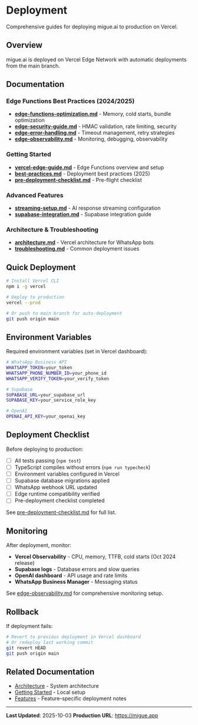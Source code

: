 # Deployment

Comprehensive guides for deploying migue.ai to production on Vercel.

## Overview

migue.ai is deployed on Vercel Edge Network with automatic deployments from the main branch.

## Documentation

### Edge Functions Best Practices (2024/2025)
- **[edge-functions-optimization.md](./edge-functions-optimization.md)** - Memory, cold starts, bundle optimization
- **[edge-security-guide.md](./edge-security-guide.md)** - HMAC validation, rate limiting, security
- **[edge-error-handling.md](./edge-error-handling.md)** - Timeout management, retry strategies
- **[edge-observability.md](./edge-observability.md)** - Monitoring, debugging, observability

### Getting Started
- **[vercel-edge-guide.md](./vercel-edge-guide.md)** - Edge Functions overview and setup
- **[best-practices.md](./best-practices.md)** - Deployment best practices (2025)
- **[pre-deployment-checklist.md](./pre-deployment-checklist.md)** - Pre-flight checklist

### Advanced Features
- **[streaming-setup.md](./streaming-setup.md)** - AI response streaming configuration
- **[supabase-integration.md](./supabase-integration.md)** - Supabase integration guide

### Architecture & Troubleshooting
- **[architecture.md](./architecture.md)** - Vercel architecture for WhatsApp bots
- **[troubleshooting.md](./troubleshooting.md)** - Common deployment issues

## Quick Deployment

```bash
# Install Vercel CLI
npm i -g vercel

# Deploy to production
vercel --prod

# Or push to main branch for auto-deployment
git push origin main
```

## Environment Variables

Required environment variables (set in Vercel dashboard):

```bash
# WhatsApp Business API
WHATSAPP_TOKEN=your_token
WHATSAPP_PHONE_NUMBER_ID=your_phone_id
WHATSAPP_VERIFY_TOKEN=your_verify_token

# Supabase
SUPABASE_URL=your_supabase_url
SUPABASE_KEY=your_service_role_key

# OpenAI
OPENAI_API_KEY=your_openai_key
```

## Deployment Checklist

Before deploying to production:

- [ ] All tests passing (`npm test`)
- [ ] TypeScript compiles without errors (`npm run typecheck`)
- [ ] Environment variables configured in Vercel
- [ ] Supabase database migrations applied
- [ ] WhatsApp webhook URL updated
- [ ] Edge runtime compatibility verified
- [ ] Pre-deployment checklist completed

See [pre-deployment-checklist.md](./pre-deployment-checklist.md) for full list.

## Monitoring

After deployment, monitor:
- **Vercel Observability** - CPU, memory, TTFB, cold starts (Oct 2024 release)
- **Supabase logs** - Database errors and slow queries
- **OpenAI dashboard** - API usage and rate limits
- **WhatsApp Business Manager** - Messaging status

See [edge-observability.md](./edge-observability.md) for comprehensive monitoring setup.

## Rollback

If deployment fails:
```bash
# Revert to previous deployment in Vercel dashboard
# Or redeploy last working commit
git revert HEAD
git push origin main
```

## Related Documentation

- [Architecture](../02-architecture/README.md) - System architecture
- [Getting Started](../01-getting-started/README.md) - Local setup
- [Features](../04-features/README.md) - Feature-specific deployment notes

---

**Last Updated**: 2025-10-03
**Production URL**: https://migue.app
